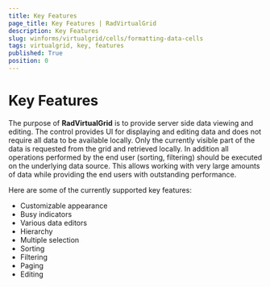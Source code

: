 ```yaml
---
title: Key Features
page_title: Key Features | RadVirtualGrid
description: Key Features
slug: winforms/virtualgrid/cells/formatting-data-cells
tags: virtualgrid, key, features
published: True
position: 0
---
```


# Key Features

The purpose of __RadVirtualGrid__ is to provide server side data viewing and editing. The control provides UI for displaying and editing data and does not require all data to be available locally. Only the currently visible part of the data is requested from the grid and retrieved locally. In addition all operations performed by the end user (sorting, filtering) should be executed on the underlying data source. This allows working with very large amounts of data while providing the end users with outstanding performance.

Here are some of the currently supported key features:

* Customizable appearance
* Busy indicators
* Various data editors 
* Hierarchy
* Multiple selection
* Sorting
* Filtering
* Paging
* Editing

